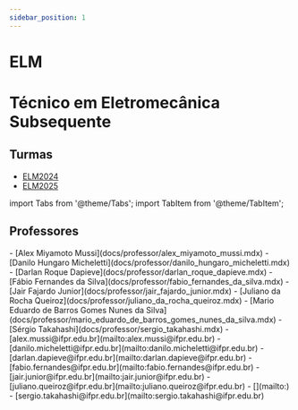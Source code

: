 ```yaml
---
sidebar_position: 1
---
```


# ELM

# Técnico em Eletromecânica Subsequente

## Turmas

- [ELM2024](elm2024)
- [ELM2025](elm2025)

import Tabs from '@theme/Tabs';
import TabItem from '@theme/TabItem';

## Professores

<Tabs>
  <TabItem value="nome" label="Nome" default>
    - [Alex Miyamoto Mussi](docs/professor/alex_miyamoto_mussi.mdx)
    - [Danilo Hungaro Micheletti](docs/professor/danilo_hungaro_micheletti.mdx)
    - [Darlan Roque Dapieve](docs/professor/darlan_roque_dapieve.mdx)
    - [Fábio Fernandes da Silva](docs/professor/fabio_fernandes_da_silva.mdx)
    - [Jair Fajardo Junior](docs/professor/jair_fajardo_junior.mdx)
    - [Juliano da Rocha Queiroz](docs/professor/juliano_da_rocha_queiroz.mdx)
    - [Mario Eduardo de Barros Gomes Nunes da Silva](docs/professor/mario_eduardo_de_barros_gomes_nunes_da_silva.mdx)
    - [Sérgio Takahashi](docs/professor/sergio_takahashi.mdx)
  </TabItem>
  <TabItem value="email" label="E-mail" default>
    - [alex.mussi@ifpr.edu.br](mailto:alex.mussi@ifpr.edu.br)
    - [danilo.micheletti@ifpr.edu.br](mailto:danilo.micheletti@ifpr.edu.br)
    - [darlan.dapieve@ifpr.edu.br](mailto:darlan.dapieve@ifpr.edu.br)
    - [fabio.fernandes@ifpr.edu.br](mailto:fabio.fernandes@ifpr.edu.br)
    - [jair.junior@ifpr.edu.br](mailto:jair.junior@ifpr.edu.br)
    - [juliano.queiroz@ifpr.edu.br](mailto:juliano.queiroz@ifpr.edu.br)
    - [](mailto:)
    - [sergio.takahashi@ifpr.edu.br](mailto:sergio.takahashi@ifpr.edu.br)
  </TabItem>
</Tabs>